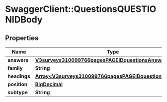 # SwaggerClient::QuestionsQUESTIONIDBody

## Properties
Name | Type | Description | Notes
------------ | ------------- | ------------- | -------------
**answers** | [**V3surveys310099766pagesPAGEIDquestionsAnswers**](V3surveys310099766pagesPAGEIDquestionsAnswers.md) |  | [optional] 
**family** | **String** |  | [optional] 
**headings** | [**Array&lt;V3surveys310099766pagesPAGEIDquestionsHeadings&gt;**](V3surveys310099766pagesPAGEIDquestionsHeadings.md) |  | [optional] 
**position** | [**BigDecimal**](BigDecimal.md) |  | [optional] 
**subtype** | **String** |  | [optional] 

